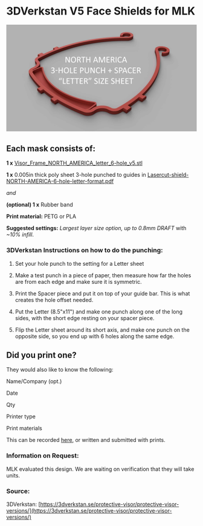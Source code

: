 # 3DVerkstan V5 Face Shields for MLK
![3DVerkstan Face shield](https://raw.githubusercontent.com/CRASHSpace/COVID-19-3dprints/master/images/faceshield_3DVerkstanV5.jpg)

## Each mask consists of:
**1 x** [Visor_Frame_NORTH_AMERICA_letter_6-hole_v5.stl](https://github.com/CRASHSpace/COVID-19-3dprints/raw/master/Face%20Shield/3DVerkstan/Visor_Frame_NORTH_AMERICA_letter_6-hole_v5.stl)

**1 x** 0.005in thick poly sheet 3-hole punched to guides in [Lasercut-shield-NORTH-AMERICA-6-hole-letter-format.pdf](https://github.com/CRASHSpace/COVID-19-3dprints/raw/master/Face%20Shield/3DVerkstan/Verkstan-3HolePunch-CRASHSpaceMod.pdf)

*and*

**(optional) 1 x** Rubber band

**Print material:** PETG or PLA

**Suggested settings:** *Largest layer size option, up to 0.8mm DRAFT* with *~10% infill*.

### 3DVerkstan Instructions on how to do the punching:
1. Set your hole punch to the setting for a Letter sheet

2. Make a test punch in a piece of paper, then measure how far the holes are from each edge and make sure it is symmetric.

3. Print the Spacer piece and put it on top of your guide bar. This is what creates the hole offset needed.

4. Put the Letter (8.5"x11") and make one punch along one of the long sides, with the short edge resting on your spacer piece.

5. Flip the Letter sheet around its short axis, and make one punch on the opposite side, so you end up with 6 holes along the same edge.

## Did you print one?
They would also like to know the following:

Name/Company (opt.)

Date

Qty

Printer type

Print materials

This can be recorded [here](https://airtable.com/shrZCoERKFkLPPHIm), or written and submitted with prints.

### Information on Request:
MLK evaluated this design. We are waiting on verification that they will take units.

### Source:
3DVerkstan: [https://3dverkstan.se/protective-visor/protective-visor-versions/](https://3dverkstan.se/protective-visor/protective-visor-versions/)
